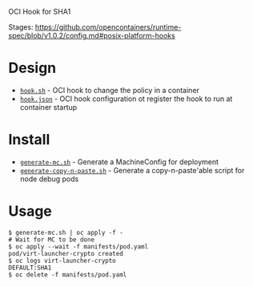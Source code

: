 OCI Hook for SHA1

Stages: https://github.com/opencontainers/runtime-spec/blob/v1.0.2/config.md#posix-platform-hooks

# Design

- [`hook.sh`](contrib/hook.sh) - OCI hook to change the policy in a container
- [`hook.json`](contrib/hook.json) - OCI hook configuration ot register the hook to run at container startup

# Install

- [`generate-mc.sh`](generate-mc.sh) - Generate a MachineConfig for deployment
- [`generate-copy-n-paste.sh`](generate-copy-n-paste.sh) - Generate a copy-n-paste'able script for node debug pods

# Usage

    $ generate-mc.sh | oc apply -f -
    # Wait for MC to be done
    $ oc apply --wait -f manifests/pod.yaml
    pod/virt-launcher-crypto created
    $ oc logs virt-launcher-crypto
    DEFAULT:SHA1
    $ oc delete -f manifests/pod.yaml
